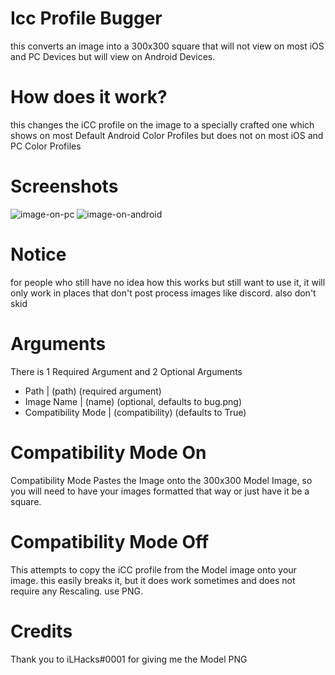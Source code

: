 # Icc Profile Bugger
this converts an image into a 300x300 square that will not view on most iOS and PC Devices but will view on Android Devices.

# How does it work?
this changes the iCC profile on the image to a specially crafted one which shows on most Default Android Color Profiles but does not on most iOS and PC Color Profiles

# Screenshots
![image-on-pc](https://files.catbox.moe/ymmd5m.png)
![image-on-android](https://files.catbox.moe/z6s0ul.png)

# Notice
for people who still have no idea how this works but still want to use it, it will only work in places that don't post process images like discord.
also don't skid

# Arguments
There is 1 Required Argument and 2 Optional Arguments
- Path               | (path) (required argument)
- Image Name         | (name) (optional, defaults to bug.png)
- Compatibility Mode | (compatibility) (defaults to True)

# Compatibility Mode On
Compatibility Mode Pastes the Image onto the 300x300 Model Image, so you will need to have your images formatted that way or just have it be a square.

# Compatibility Mode Off
This attempts to copy the iCC profile from the Model image onto your image. this easily breaks it, but it does work sometimes and does not require any Rescaling. use PNG.

# Credits
Thank you to iLHacks#0001 for giving me the Model PNG 
